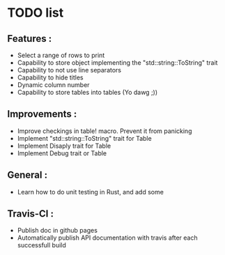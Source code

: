 # TODO list

## Features :
* Select a range of rows to print
* Capability to store object implementing the "std::string::ToString" trait
* Capability to not use line separators 
* Capability to hide titles
* Dynamic column number
* Capability to store tables into tables (Yo dawg ;))

## Improvements :
* Improve checkings in table! macro. Prevent it from panicking
* Implement "std::string::ToString" trait for Table
* Implement Disaply trait for Table
* Implement Debug trait or Table

## General :
* Learn how to do unit testing in Rust, and add some

## Travis-CI :
* Publish doc in github pages
* Automatically publish API documentation with travis after each successfull build

